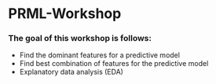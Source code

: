 # PRML-Workshop

### The goal of this workshop is follows:

- Find the dominant features for a predictive model
- Find best combination of features for the predictive model
- Explanatory data analysis (EDA)
